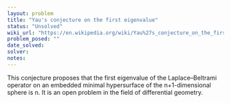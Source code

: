 ```yaml
---
layout: problem
title: "Yau's conjecture on the first eigenvalue"
status: "Unsolved"
wiki_url: "https://en.wikipedia.org/wiki/Yau%27s_conjecture_on_the_first_eigenvalue"
problem_posed: ""
date_solved:
solver:
notes:
---
```

This conjecture proposes that the first eigenvalue of the Laplace–Beltrami operator on an embedded minimal hypersurface of the n+1-dimensional sphere is n. It is an open problem in the field of differential geometry.